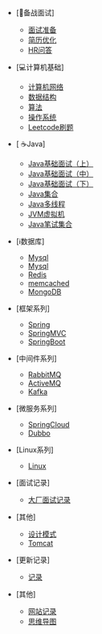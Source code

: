 * [:busts_in_silhouette:备战面试]

  * [面试准备](./docs/a-1备战面试.md)
  * [简历优化](./docs/a-2简历优化.md)
  * [HR问答](./docs/a-3HR问答.md)
  
* [:computer:计算机基础]

  * [计算机网络](./docs/b-1计算机网络.md)
  * [数据结构](./docs/b-2数据结构.md)
  * [算法](./docs/b-3算法.md)
  * [操作系统](./docs/b-4操作系统.md)
  * [Leetcode刷题](./docs/b-5Leetcode.md)
  
* [	:coffee:Java]
  * [Java基础面试（上）](./docs/c-1Java基础上.md)
  * [Java基础面试（中）](./docs/c-2Java基础中.md)
  * [Java基础面试（下）](./docs/c-3Java基础下.md)
  * [Java集合](./docs/c-4java集合.md)
  * [Java多线程](./docs/c-5Java多线程.md)
  * [JVM虚拟机](./docs/c-6jvm.md)
  * [Java笔试集合](./docs/c-7java笔试.md)
  
* [:information_source:数据库]

  * [Mysql](./docs/d-1mysql.md)
  * [Mysql](./docs/d-2mysql.md)
  * [Redis](./docs/d-3redis.md)
  * [memcached](./docs/d-4memcached.md)
  * [MongoDB](./docs/d-5mongodb.md)
  
  
* [框架系列]

  * [Spring](./docs/e-1spring.md)
  * [SpringMVC](./docs/e-2springmvc.md)
  * [SpringBoot](./docs/e-3springboot.md)

  
* [中间件系列]
  
  * [RabbitMQ](./docs/f-1rabbitmq.md)
  * [ActiveMQ](./docs/f-2ActiveMQ.md)
  * [Kafka](./docs/f-3Kafka.md)
  
  
* [微服务系列]

  * [SpringCloud](./docs/g-1springcloud.md)
  * [Dubbo](./docs/g-2dubbo.md)
  
* [Linux系列]

  * [Linux](./docs/h-1linux.md)

* [面试记录]

  * [大厂面试记录](./docs/x-1大厂面试记录.md)  

* [其他]
  
  * [设计模式](./docs/y-1设计模式.md)
  * [Tomcat](./docs/y-2tomcat.md)
  
* [更新记录]

  * [记录](./docs/z-更新记录.md)
  
* [其他]

  * [网站记录](./docs/1网站记录.md)
  * [思维导图](./docs/2思维导图.md)
